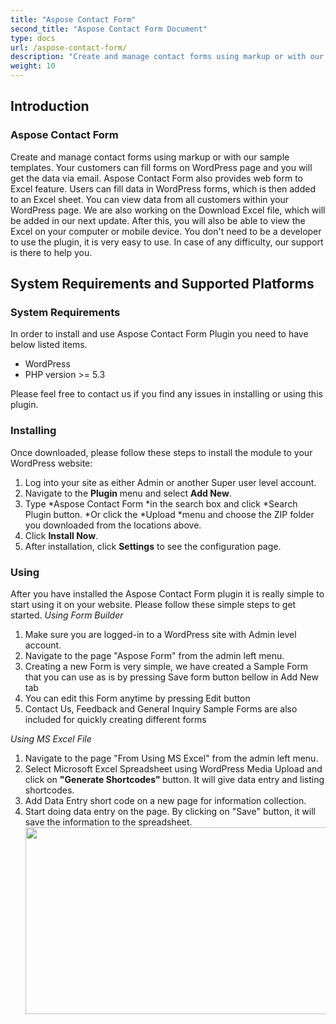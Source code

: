 ```yaml
---
title: "Aspose Contact Form"
second_title: "Aspose Contact Form Document"
type: docs
url: /aspose-contact-form/
description: "Create and manage contact forms using markup or with our sample templates. Your customers can fill forms on WordPress page and you will get the data via email. Aspose Contact Form also provides web form to Excel feature. Users can fill data in WordPress forms, which is then added to an Excel sheet. You can view data from all customers within your WordPress page."
weight: 10
---
```


## **Introduction**
### **Aspose Contact Form**
Create and manage contact forms using markup or with our sample templates. Your customers can fill forms on WordPress page and you will get the data via email. Aspose Contact Form also provides web form to Excel feature. Users can fill data in WordPress forms, which is then added to an Excel sheet. You can view data from all customers within your WordPress page. We are also working on the Download Excel file, which will be added in our next update. After this, you will also be able to view the Excel on your computer or mobile device. You don't need to be a developer to use the plugin, it is very easy to use. In case of any difficulty, our support is there to help you.
## **System Requirements and Supported Platforms**
### **System Requirements**
In order to install and use Aspose Contact Form Plugin you need to have below listed items.

- WordPress
- PHP version >= 5.3

Please feel free to contact us if you find any issues in installing or using this plugin.
### **Installing**
Once downloaded, please follow these steps to install the module to your WordPress website:

1. Log into your site as either Admin or another Super user level account.
1. Navigate to the **Plugin** menu and select **Add New**.
1. Type \*Aspose Contact Form \*in the search box and click \*Search Plugin button. \*Or click the \*Upload \*menu and choose the ZIP folder you downloaded from the locations above.
1. Click **Install Now**.
1. After installation, click **Settings** to see the configuration page.
### **Using**
After you have installed the Aspose Contact Form plugin it is really simple to start using it on your website. Please follow these simple steps to get started.
*Using Form Builder*
1. Make sure you are logged-in to a WordPress site with Admin level account.
1. Navigate to the page  "Aspose Form" from the admin left menu.
1. Creating a new Form is very simple, we have created a Sample Form that you can use as is by pressing Save form button bellow in Add New tab
1. You can edit this Form anytime by pressing Edit button
1. Contact Us, Feedback and General Inquiry Sample Forms are also included for quickly creating different forms

*Using MS Excel File*
1. Navigate to the page  "From Using MS Excel" from the admin left menu.
1. Select Microsoft Excel Spreadsheet using WordPress Media Upload and click on <strong> "Generate Shortcodes" </strong> button. It will give data entry and listing shortcodes.
1. Add Data Entry short code on a new page for information collection.
1. Start doing data entry on the page. By clicking on "Save" button, it will save the information to the spreadsheet. <a href="http://www.aspose.com/blogs/wp-content/uploads/2015/02/screenshot4.png"><img class="alignleft size-full wp-image-20143" title="Aspose Contact Form - Data Entry page" src="http://www.aspose.com/blogs/wp-content/uploads/2015/02/screenshot4.png" alt="" width="600" height="299" /></a>
